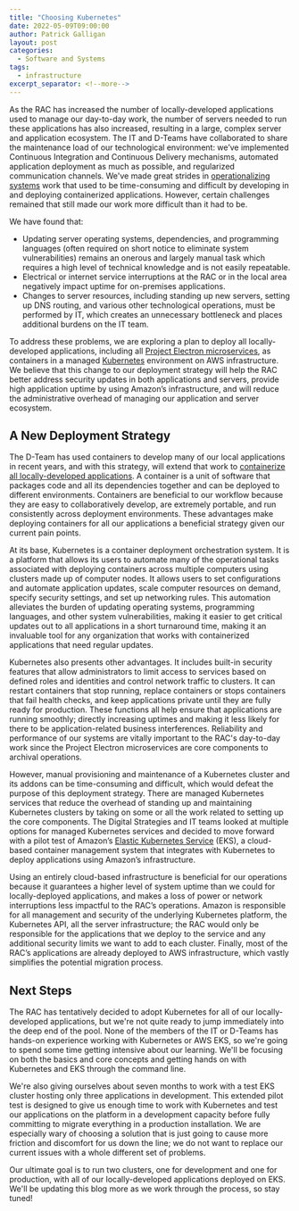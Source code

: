 ```yaml
---
title: "Choosing Kubernetes"
date: 2022-05-09T09:00:00
author: Patrick Galligan
layout: post
categories:
  - Software and Systems
tags:
  - infrastructure
excerpt_separator: <!--more-->
---
```

As the RAC has increased the number of locally-developed applications used to manage our day-to-day work, the number of servers needed to run these applications has also increased, resulting in a large, complex server and application ecosystem. The IT and D-Teams have collaborated to share the maintenance load of our technological environment: we’ve implemented Continuous Integration and Continuous Delivery mechanisms, automated application deployment as much as possible, and regularized communication channels. We've made great strides in [operationalizing systems](https://blog.rockarch.org/becoming-better-maintainers) work that used to be time-consuming and difficult by developing in and deploying containerized applications. However, certain challenges remained that still made our work more difficult than it had to be.

<!--more-->

We have found that:
- Updating server operating systems, dependencies, and programming languages (often required on short notice to eliminate system vulnerabilities) remains an onerous and largely manual task which requires a high level of technical knowledge and is not easily repeatable.
- Electrical or internet service interruptions at the RAC or in the local area negatively impact uptime for on-premises applications.
- Changes to server resources, including standing up new servers, setting up DNS routing, and various other technological operations, must be performed by IT, which creates an unnecessary bottleneck and places additional burdens on the IT team.

To address these problems, we are exploring a plan to deploy all locally-developed applications, including all [Project Electron microservices](https://blog.rockarch.org/project-electron-update-building-microservices-for-integration), as containers in a managed [Kubernetes](https://kubernetes.io/) environment on AWS infrastructure. We believe that this change to our deployment strategy will help the RAC better address security updates in both applications and servers, provide high application uptime by using Amazon’s infrastructure, and will reduce the administrative overhead of managing our application and server ecosystem.

## A New Deployment Strategy

The D-Team has used containers to develop many of our local applications in recent years, and with this strategy, will extend that work to [containerize all locally-developed applications](https://blog.rockarch.org/what-were-working-on). A container is a unit of software that packages code and all its dependencies together and can be deployed to different environments. Containers are beneficial to our workflow because they are easy to collaboratively develop, are extremely portable, and run consistently across deployment environments. These advantages make deploying containers for all our applications a beneficial strategy given our current pain points.

At its base, Kubernetes is a container deployment orchestration system. It is a platform that allows its users to automate many of the operational tasks associated with deploying containers across multiple computers using clusters made up of computer nodes. It allows users to set configurations and automate application updates, scale computer resources on demand, specify security settings, and set up networking rules. This automation alleviates the burden of updating operating systems, programming languages, and other system vulnerabilities, making it easier to get critical updates out to all applications in a short turnaround time, making it an invaluable tool for any organization that works with containerized applications that need regular updates.

Kubernetes also presents other advantages. It includes built-in security features that allow administrators to limit access to services based on defined roles and identities and control network traffic to clusters. It can restart containers that stop running, replace containers or stops containers that fail health checks, and keep applications private until they are fully ready for production. These functions all help ensure that applications are running smoothly; directly increasing uptimes and making it less likely for there to be application-related business interferences. Reliability and performance of our systems are vitally important to the RAC's day-to-day work since the Project Electron microservices are core components to archival operations.

However, manual provisioning and maintenance of a Kubernetes cluster and its addons can be time-consuming and difficult, which would defeat the purpose of this deployment strategy. There are managed Kubernetes services that reduce the overhead of standing up and maintaining Kubernetes clusters by taking on some or all the work related to setting up the core components. The Digital Strategies and IT teams looked at multiple options for managed Kubernetes services and decided to move forward with a pilot test of Amazon’s [Elastic Kubernetes Service](https://aws.amazon.com/eks/) (EKS), a cloud-based container management system that integrates with Kubernetes to deploy applications using Amazon’s infrastructure.

Using an entirely cloud-based infrastructure is beneficial for our operations because it guarantees a higher level of system uptime than we could for locally-deployed applications, and makes a loss of power or network interruptions less impactful to the RAC’s operations. Amazon is responsible for all management and security of the underlying Kubernetes platform, the Kubernetes API, all the server infrastructure; the RAC would only be responsible for the applications that we deploy to the service and any additional security limits we want to add to each cluster. Finally, most of the RAC’s applications are already deployed to AWS infrastructure, which vastly simplifies the potential migration process.

## Next Steps

The RAC has tentatively decided to adopt Kubernetes for all of our locally-developed applications, but we're not quite ready to jump immediately into the deep end of the pool. None of the members of the IT or D-Teams has hands-on experience working with Kubernetes or AWS EKS, so we're going to spend some time getting intensive about our learning. We'll be focusing on both the basics and core concepts and getting hands on with Kubernetes and EKS through the command line.

We're also giving ourselves about seven months to work with a test EKS cluster hosting only three applications in development. This extended pilot test is designed to give us enough time to work with Kubernetes and test our applications on the platform in a development capacity before fully committing to migrate everything in a production installation. We are especially wary of choosing a solution that is just going to cause more friction and discomfort for us down the line; we do not want to replace our current issues with a whole different set of problems.

Our ultimate goal is to run two clusters, one for development and one for production, with all of our locally-developed applications deployed on EKS. We'll be updating this blog more as we work through the process, so stay tuned!
